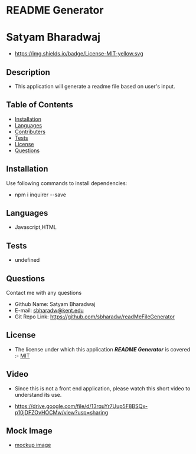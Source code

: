 # <b>README Generator</b>

  # <b>Satyam Bharadwaj</b>

  * https://img.shields.io/badge/License-MIT-yellow.svg

  ## Description
  * This application will generate a readme file based on user's input. 

  ## Table of Contents
  * [Installation](#installation)
  * [Languages](#languages)
  * [Contributers](#contributers)
  * [Tests](#tests)
  * [License](#licence)
  * [Questions](#questions)
  ## Installation

  Use following commands to install dependencies:
  * npm i inquirer --save

  ## Languages
  * Javascript,HTML

  ## Tests
  * undefined

  ## Questions
  Contact me with any questions
  *  Github Name: Satyam Bharadwaj
  *  E-mail: sbharadw@kent.edu
  *  Git Repo Link: https://github.com/sbharadw/readMeFileGenerator

  ## License
  * The license under which this application ***README Generator*** is covered :- [MIT](https://opensource.org/licenses/MIT)

  ## Video
  * Since this is not a front end application, please watch this short video to understand its use. 

  * https://drive.google.com/file/d/13rquYr7Uup5F8BSQx-p10jDFZOvHOCMw/view?usp=sharing

  ## Mock Image 
  * [mockup image](Assets/MockImage.png)



  